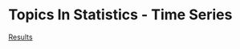 # Topics In Statistics - Time Series

[Results](https://natewagner10.github.io/topics-in-stats/docs/wildfires4.html)
